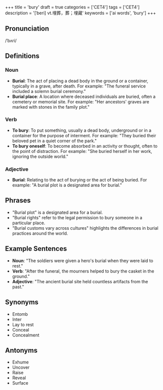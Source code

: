 +++
title = 'bury'
draft = true
categories = ['CET4']
tags = ['CET4']
description = '[ˈberi] vt.埋葬，葬；埋藏'
keywords = ['ai words', 'bury']
+++

## Pronunciation
/ˈbʌri/

## Definitions
### Noun
- **Burial**: The act of placing a dead body in the ground or a container, typically in a grave, after death. For example: "The funeral service included a solemn burial ceremony."
- **Burial place**: A location where deceased individuals are buried, often a cemetery or memorial site. For example: "Her ancestors' graves are marked with stones in the family plot."

### Verb
- **To bury**: To put something, usually a dead body, underground or in a container for the purpose of interment. For example: "They buried their beloved pet in a quiet corner of the park."
- **To bury oneself**: To become absorbed in an activity or thought, often to the point of distraction. For example: "She buried herself in her work, ignoring the outside world."

### Adjective
- **Burial**: Relating to the act of burying or the act of being buried. For example: "A burial plot is a designated area for burial."

## Phrases
- "Burial plot" is a designated area for a burial.
- "Burial rights" refer to the legal permission to bury someone in a particular place.
- "Burial customs vary across cultures" highlights the differences in burial practices around the world.

## Example Sentences
- **Noun**: "The soldiers were given a hero's burial when they were laid to rest."
- **Verb**: "After the funeral, the mourners helped to bury the casket in the ground."
- **Adjective**: "The ancient burial site held countless artifacts from the past."

## Synonyms
- Entomb
- Inter
- Lay to rest
- Conceal
- Concealment

## Antonyms
- Exhume
- Uncover
- Raise
- Reveal
- Surface
